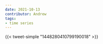 ```yaml
---
date: 2021-10-13
contributor: Andrew
tags:
- time series
---
```


{{< tweet-simple "1448280410799190018" >}}

<!-- {{< tweet user="WhiteHouseCEA" id="1448280410799190018" >}} --> 
